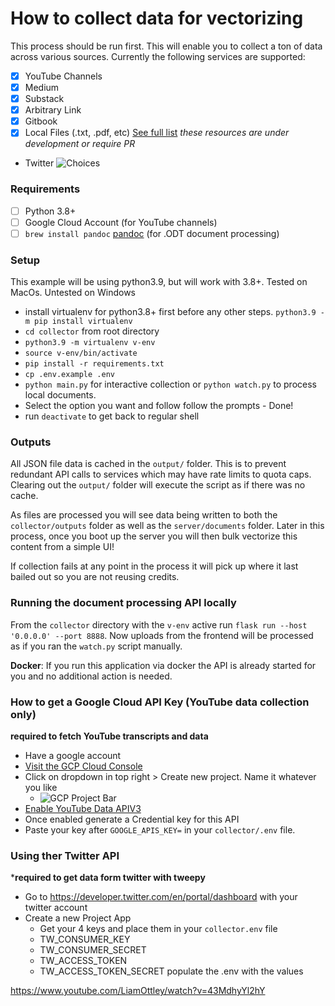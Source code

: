 # How to collect data for vectorizing
This process should be run first. This will enable you to collect a ton of data across various sources. Currently the following services are supported:
- [x] YouTube Channels
- [x] Medium
- [x] Substack
- [x] Arbitrary Link
- [x] Gitbook
- [x] Local Files (.txt, .pdf, etc) [See full list](./hotdir/__HOTDIR__.md)
_these resources are under development or require PR_
- Twitter
![Choices](../images/choices.png)

### Requirements
- [ ] Python 3.8+
- [ ] Google Cloud Account (for YouTube channels)
- [ ] `brew install pandoc` [pandoc](https://pandoc.org/installing.html) (for .ODT document processing) 

### Setup
This example will be using python3.9, but will work with 3.8+. Tested on MacOs. Untested on Windows
- install virtualenv for python3.8+ first before any other steps. `python3.9 -m pip install virtualenv`
- `cd collector` from root directory
- `python3.9 -m virtualenv v-env`
- `source v-env/bin/activate`
- `pip install -r requirements.txt`
- `cp .env.example .env`
- `python main.py` for interactive collection or `python watch.py` to process local documents.
- Select the option you want and follow follow the prompts - Done!
- run `deactivate` to get back to regular shell

### Outputs
All JSON file data is cached in the `output/` folder. This is to prevent redundant API calls to services which may have rate limits to quota caps. Clearing out the `output/` folder will execute the script as if there was no cache.

As files are processed you will see data being written to both the `collector/outputs` folder as well as the `server/documents` folder. Later in this process, once you boot up the server you will then bulk vectorize this content from a simple UI!

If collection fails at any point in the process it will pick up where it last bailed out so you are not reusing credits.

### Running the document processing API locally
From the `collector` directory with the `v-env` active run `flask run --host '0.0.0.0' --port 8888`.
Now uploads from the frontend will be processed as if you ran the `watch.py` script manually.

**Docker**: If you run this application via docker the API is already started for you and no additional action is needed.

### How to get a Google Cloud API Key (YouTube data collection only)
**required to fetch YouTube transcripts and data**
- Have a google account
- [Visit the GCP Cloud Console](https://console.cloud.google.com/welcome)
- Click on dropdown in top right > Create new project. Name it whatever you like
  - ![GCP Project Bar](../images/gcp-project-bar.png)
- [Enable YouTube Data APIV3](https://console.cloud.google.com/apis/library/youtube.googleapis.com)
- Once enabled generate a Credential key for this API
- Paste your key after `GOOGLE_APIS_KEY=` in your `collector/.env` file.

### Using ther Twitter API
***required to get data form twitter with tweepy**
- Go to https://developer.twitter.com/en/portal/dashboard with your twitter account
- Create a new Project App
  - Get your 4 keys and place them in your `collector.env` file
  * TW_CONSUMER_KEY
  * TW_CONSUMER_SECRET
  * TW_ACCESS_TOKEN
  * TW_ACCESS_TOKEN_SECRET
  populate the .env with the values

https://www.youtube.com/LiamOttley/watch?v=43MdhyYl2hY